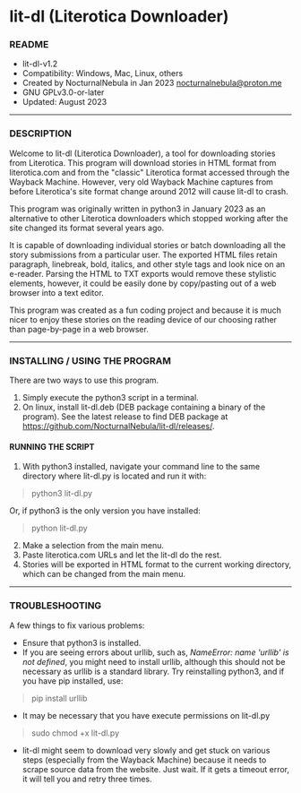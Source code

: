 # lit-dl (Literotica Downloader)

### README
* lit-dl-v1.2
* Compatibility: Windows, Mac, Linux, others
* Created by NocturnalNebula in Jan 2023 <nocturnalnebula@proton.me>
* GNU GPLv3.0-or-later
* Updated: August 2023

---

### DESCRIPTION

Welcome to lit-dl (Literotica Downloader), a tool for downloading stories from Literotica. This program will download stories in HTML format from literotica.com and from the "classic" Literotica format accessed through the Wayback Machine. However, very old Wayback Machine captures from before Literotica's site format change around 2012 will cause lit-dl to crash.

This program was originally written in python3 in January 2023 as an alternative to other Literotica downloaders which stopped working after the site changed its format several years ago.

It is capable of downloading individual stories or batch downloading all the story submissions from a particular user. The exported HTML files retain paragraph, linebreak, bold, italics, and other style tags and look nice on an e-reader. Parsing the HTML to TXT exports would remove these stylistic elements, however, it could be easily done by copy/pasting out of a web browser into a text editor.

This program was created as a fun coding project and because it is much nicer to enjoy these stories on the reading device of our choosing rather than page-by-page in a web browser.

---

### INSTALLING / USING THE PROGRAM

There are two ways to use this program.
1) Simply execute the python3 script in a terminal.
2) On linux, install lit-dl.deb (DEB package containing a binary of the program). See the latest release to find DEB package at https://github.com/NocturnalNebula/lit-dl/releases/.

#### RUNNING THE SCRIPT

1) With python3 installed, navigate your command line to the same directory where lit-dl.py is located and run it with:

>python3 lit-dl.py

Or, if python3 is the only version you have installed:

>python lit-dl.py

2) Make a selection from the main menu.
3) Paste literotica.com URLs and let the lit-dl do the rest.
4) Stories will be exported in HTML format to the current working directory, which can be changed from the main menu.

---

### TROUBLESHOOTING

A few things to fix various problems:
* Ensure that python3 is installed.
* If you are seeing errors about urllib, such as, *NameError: name 'urllib' is not defined*, you might need to install urllib, although this should not be necessary as urllib is a standard library. Try reinstalling python3, and if you have pip installed, use:

> pip install urllib

* It may be necessary that you have execute permissions on lit-dl.py

> sudo chmod +x lit-dl.py

* lit-dl might seem to download very slowly and get stuck on various steps  (especially from the Wayback Machine) because it needs to scrape source data from the website. Just wait. If it gets a timeout error, it will tell you and retry three times.
